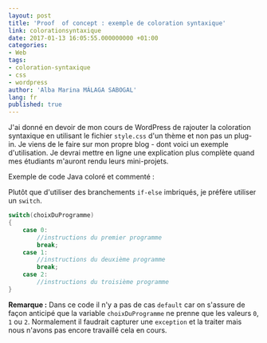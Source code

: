 ```yaml
---
layout: post
title: 'Proof  of concept : exemple de coloration syntaxique'
link: colorationsyntaxique
date: 2017-01-13 16:05:55.000000000 +01:00
categories:
- Web
tags:
- coloration-syntaxique
- css
- wordpress
author: 'Alba Marina MÁLAGA SABOGAL'
lang: fr
published: true
---
```


J'ai donné en devoir de mon cours de WordPress de rajouter la coloration syntaxique en utilisant le fichier `style.css` d'un thème et non pas un plug-in. Je viens de le faire sur mon propre blog - dont voici un exemple d'utilisation. Je devrai mettre en ligne une explication plus complète quand mes étudiants m'auront rendu leurs mini-projets.

Exemple de code Java coloré et commenté :

Plutôt que d'utiliser des branchements `if-else` imbriqués, je préfère utiliser un `switch`.

~~~java
switch(choixDuProgramme)
{
    case 0: 
        //instructions du premier programme
        break;
    case 1: 
        //instructions du deuxième programme
        break;
    case 2:
        //instructions du troisième programme 
}
~~~

**Remarque :** Dans ce code il n'y a pas de cas `default` car on s'assure de façon anticipé que la variable `choixDuProgramme` ne prenne que les valeurs `0`, `1` ou `2`.   Normalement il faudrait capturer une `exception` et la traiter mais nous n'avons pas encore travaillé cela en cours.
